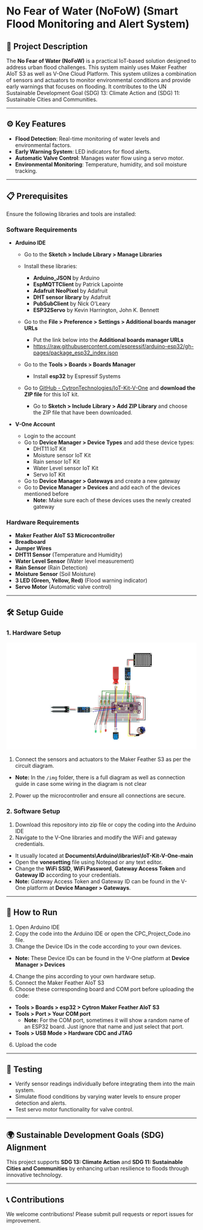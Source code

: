 # No Fear of Water (NoFoW) (Smart Flood Monitoring and Alert System)

## 📜 Project Description  
The **No Fear of Water (NoFoW)** is a practical IoT-based solution designed to address urban flood challenges. This system mainly uses Maker Feather AIoT S3 as well as V-One Cloud Platform. This system utilizes a combination of sensors and actuators to monitor environmental conditions and provide early warnings that focuses on flooding. It contributes to the UN Sustainable Development Goal (SDG) 13: Climate Action and (SDG) 11: Sustainable Cities and Communities.

---

## ⚙️ Key Features  
- **Flood Detection**: Real-time monitoring of water levels and environmental factors.  
- **Early Warning System**: LED indicators for flood alerts.  
- **Automatic Valve Control**: Manages water flow using a servo motor.  
- **Environmental Monitoring**: Temperature, humidity, and soil moisture tracking.

---

## 📋 Prerequisites  
Ensure the following libraries and tools are installed:  

### Software Requirements
- **Arduino IDE**
  - Go to the **Sketch > Include Library > Manage Libraries**
  - Install these libraries:
    - **Arduino_JSON** by Arduino
    - **EspMQTTClient** by Patrick Lapointe
    - **Adafruit NeoPixel** by Adafruit
    - **DHT sensor library** by Adafruit
    - **PubSubClient** by Nick O'Leary
    - **ESP32Servo** by Kevin Harrington, John K. Bennett

  - Go to the **File > Preference > Settings > Additional boards manager URLs** 
    - Put the link below into the **Additional boards manager URLs**
    - https://raw.githubusercontent.com/espressif/arduino-esp32/gh-pages/package_esp32_index.json

  - Go to the **Tools > Boards > Boards Manager**
    - Install **esp32** by Espressif Systems

  - Go to [GitHub - CytronTechnologies/IoT-Kit-V-One](https://github.com/CytronTechnologies/IoT-Kit-V-One) and **download the ZIP file** for this IoT kit.
    - Go to **Sketch > Include Library > Add ZIP Library** and choose the ZIP file that have been downloaded.

- **V-One Account**
  - Login to the account
  - Go to **Device Manager > Device Types** and add these device types:
    - DHT11 IoT Kit
    - Moisture sensor IoT Kit
    - Rain sensor IoT Kit
    - Water Level sensor IoT Kit
    - Servo IoT Kit
  - Go to **Device Manager > Gateways** and create a new gateway
  - Go to **Device Manager > Devices** and add each of the devices mentioned before
    - **Note:** Make sure each of these devices uses the newly created gateway

### Hardware Requirements
- **Maker Feather AIoT S3 Microcontroller** 
- **Breadboard**
- **Jumper Wires**
- **DHT11 Sensor** (Temperature and Humidity)  
- **Water Level Sensor** (Water level measurement)  
- **Rain Sensor**  (Rain Detection)
- **Moisture Sensor**  (Soil Moisture)
- **3 LED (Green, Yellow, Red)** (Flood warning indicator)  
- **Servo Motor** (Automatic valve control)

---

## 🛠️ Setup Guide  

### 1. Hardware Setup 

![Hardware Setup NoFoW](img/Hardware_Setup_NoFoW.jpg)

1. Connect the sensors and actuators to the Maker Feather S3 as per the circuit diagram. 
  - **Note:** In the `/img` folder, there is a full diagram as well as connection guide in case some wiring in the diagram is not clear
2. Power up the microcontroller and ensure all connections are secure.

### 2. Software Setup  
1. Download this repository into zip file or copy the coding into the Arduino IDE
2. Navigate to the V-One libraries and modify the WiFi and gateway credentials.
  - It usually located at **Documents\Arduino\libraries\IoT-Kit-V-One-main** 
  - Open the **vonesetting** file using Notepad or any text editor.
  - Change the **WiFi SSID**, **WiFi Password**, **Gateway Access Token** and **Gateway ID** according to your credentials.
  - **Note:** Gateway Access Token and Gateway ID can be found in the V-One platform at **Device Manager > Gateways**.

---

## 🚀 How to Run  
1. Open Arduino IDE  
2. Copy the code into the Arduino IDE or open the CPC_Project_Code.ino file. 
3. Change the Device IDs in the code according to your own devices.
  - **Note:** These Device IDs can be found in the V-One platform at **Device Manager > Devices**
4. Change the pins according to your own hardware setup.
5. Connect the Maker Feather AIoT S3
6. Choose these corresponding board and COM port before uploading the code:
  - **Tools > Boards > esp32 > Cytron Maker Feather AIoT S3**
  - **Tools > Port > Your COM port**
    - **Note:** For the COM port, sometimes it will show a random name of an ESP32 board. Just ignore that name and just select that port.
  - **Tools > USB Mode > Hardware CDC and JTAG**
6. Upload the code

---

## 🧪 Testing  
- Verify sensor readings individually before integrating them into the main system.  
- Simulate flood conditions by varying water levels to ensure proper detection and alerts.  
- Test servo motor functionality for valve control.  

---

## 🌍 Sustainable Development Goals (SDG) Alignment  
This project supports **SDG 13: Climate Action** and **SDG 11: Sustainable Cities and Communities** by enhancing urban resilience to floods through innovative technology.

---

## 📞 Contributions  
We welcome contributions! Please submit pull requests or report issues for improvement.
